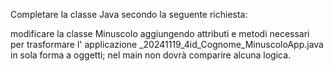 Completare la classe Java secondo la seguente richiesta:

modificare la classe Minuscolo aggiungendo attributi e metodi necessari per trasformare l' applicazione
_20241119_4id_Cognome_MinuscoloApp.java in sola forma a oggetti; nel main non dovrà comparire alcuna logica.
